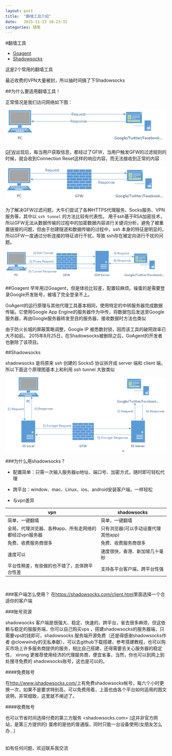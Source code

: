 ```yaml
---
layout: post
title:  "翻墙工具介绍"
date:   2015-11-23 10:23:32
categories: 随笔
---
```

#翻墙工具
* [Goagent](https://zh.wikipedia.org/zh/GoAgent)
* [Shadowsocks](http://vc2tea.com/whats-shadowsocks/)


这是2个常用的翻墙工具

最近收费的VPN大量被封，所以抽时间搞了下Shadowsocks


##为什么要适用翻墙工具！

正常情况是我们访问网络如下图：

![icon](https://github.com/hong4cong/hong4cong.github.io/raw/master/images/2015.11.23/whats-shadowsocks-01.png)

[GFW](https://zh.wikipedia.org/wiki/%E9%98%B2%E7%81%AB%E9%95%BF%E5%9F%8E)出现后，每当用户获取信息，都经过了GFW，当用户触发GFW的过滤规则的时候，就会收到Connection Reset这样的响应内容，而无法接收到正常的内容

![icon2](https://github.com/hong4cong/hong4cong.github.io/raw/master/images/2015.11.23/whats-shadowsocks-02.png)

为了解决GFW过滤问题，大牛们尝试了各种HTTPS代理服务、Socks服务、VPN服务等，其中以 `ssh tunnel` 的方法比较有代表性。
用于ssh基于RSA加密技术，所以GFW无法从数据传输的过程中的加密数据内容进行关键词分析，避免了被重置链接的问题，但由于创建隧道和数据传输的过程中，ssh 本身的特征是明显的，所以GFW一度通过分析连接的特征进行干扰，导致 ssh存在被定向进行干扰的问题。

![icon3](https://github.com/hong4cong/hong4cong.github.io/raw/master/images/2015.11.23/whats-shadowsocks-03.png)

##Goagent
早年用过Goagent，但是体验比较差，配置较麻烦。操蛋的是需要登录Google开发账号，被墙了完全登录不上。

GoAgent的运行原理与其他代理工具基本相同，使用特定的中转服务器完成数据传输。它使用Google App Engine的服务器作为中传，将数据包后发送至Google服务器，再由Google服务器转发至目的服务器，接收数据时方法也类似

由于防火长城的屏蔽策略调整，Google IP 被悉数封锁，因而该工具的破网效率已大不如前。
2015年8月25日，在Shadowsocks被删除之后，GoAgent的开发者也删除了该项目。

##Shadowsocks

shadowsocks 是将原来 ssh 创建的 Socks5 协议拆开成 server 端和 client 端，所以下面这个原理图基本上和利用 ssh tunnel 大致类似

![icon4](https://github.com/hong4cong/hong4cong.github.io/raw/master/images/2015.11.23/whats-shadowsocks-04.png)


###为什么用shadowsocks？


* 配置简单：只需一次输入服务器ip地址、端口号、加密方式，随时即可轻松代理

* 跨平台：window、mac、Linux、ios、android安装客户端，一样轻松

* 与vpn差异

vpn | shadowsocks 
------------ | ------------- 
简单，一键翻墙 | 简单，一键翻墙 
全局，代理浏览器、各种app、所有走网络的都经过vpn服务器 | 只有浏览器(可以手动设置代理其他app)
免费、收费服务商很多 | 免费、收费服务商很多
速度可以 | 速度很快，香港、新加坡几十毫秒
平台性稍差，有些做的也不错了，总体跨平台性差 | 支持各平台客户端，跨平台性强

<br/>

###客户端怎么使用？
在<https://shadowsocks.com/client.html>里面选择一个合适你的客户端


###账号资源

shadowsocks 客户端是很强大、稳定、快速的，跨平台，省去很多麻烦，但这依赖与稳定的服服务端，你可以自己购买vps ，搭建shadowsocks的服务器端，只需要vps的钱即可，shadowsocks 服务端开源免费（还是得感谢shadowsocks作者 @clowwindy的无私奉献），可以去github下载搭建，参考搭建教程，也可以购买市场上许多服务商提供的服务，相比自己搭建，还得需要去关心服务器的稳定性， xirong 更推荐使用经济的代理服务商，便宜省事，当然，你也可以到网上到处搜寻免费的 shadowsocks账号，这也是可以的。

####免费账号

在<http://www.ishadowsocks.com/>上有免费shadowsocks帐号，每六个小时更换一次，如果不是要求特别高，可以免费用着，上面也由各个平台如何适用的图文说明，非常细致，这里就不阐述了。

####收费账号

也可以节省时间选择付费的第三方服务
<shadowsocks.com> (这并非官方网站，是第三方提供的)
蛋疼的是他的普通版，同时只能一台设备使用(女朋友怎么办...)
<br/>        
<br/> 
如有任何问题，欢迎联系我交流